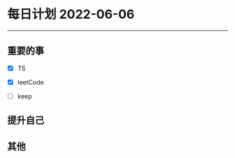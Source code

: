#  每日计划 2022-06-06
---
## 重要的事
- [x]  TS
- [x]  leetCode
- [ ]  keep



## 提升自己

  



## 其他








